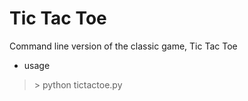 # Tic Tac Toe

Command line version of the classic game, Tic Tac Toe

- usage
>\> python tictactoe.py
